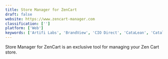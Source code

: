 ```yaml
---
title: Store Manager for ZenCart
draft: false 
website: https://www.zencart-manager.com
classification: ['']
platform: ['Web']
keywords: ['Artifi Labs', 'BrandView', 'CIO Direct', 'CataLean', 'Catalog Bar', 'Contalog', 'Maginus OMS', 'Plytix', 'Sellbery', 'Sigma Catalog', 'Store Manager for Magento', 'Store Manager for OpenCart', 'Store Manager for PrestaShop', 'Store Manager for Virtuemart', 'Syndigo Content Experience Hub', 'iStockist']
---
```

Store Manager for ZenCart is an exclusive tool for managing your Zen Cart store.
